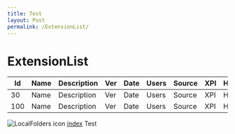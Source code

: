 ```yaml
---
title: Test
layout: Post
permalink: /ExtensionList/
---
```


# ExtensionList


| Id | Name | Description | Ver | Date | Users | Source | XPI | Homepage |
|---|---|---|---|---|---|---|---|---|
| 30 | Name | Description | Ver | Date | Users | Source | XPI | Homepage |
| 100 | Name | Description | Ver | Date | Users | Source | XPI | Homepage |

![LocalFolders icon](images/Thunderbird-icon64px.png)
[index](./index.html)
Test
